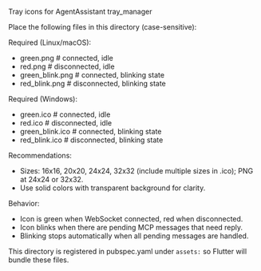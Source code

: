 Tray icons for AgentAssistant tray_manager

Place the following files in this directory (case-sensitive):

Required (Linux/macOS):
- green.png            # connected, idle
- red.png              # disconnected, idle
- green_blink.png      # connected, blinking state
- red_blink.png        # disconnected, blinking state

Required (Windows):
- green.ico            # connected, idle
- red.ico              # disconnected, idle
- green_blink.ico      # connected, blinking state
- red_blink.ico        # disconnected, blinking state

Recommendations:
- Sizes: 16x16, 20x20, 24x24, 32x32 (include multiple sizes in .ico); PNG at 24x24 or 32x32.
- Use solid colors with transparent background for clarity.

Behavior:
- Icon is green when WebSocket connected, red when disconnected.
- Icon blinks when there are pending MCP messages that need reply.
- Blinking stops automatically when all pending messages are handled.

This directory is registered in pubspec.yaml under `assets:` so Flutter will bundle these files.
